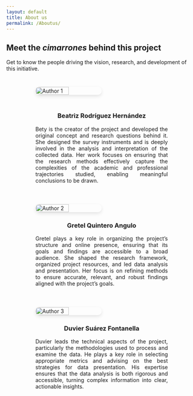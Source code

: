 ```yaml
---
layout: default
title: About us
permalink: /Aboutus/
---
```


## Meet the *cimarrones* behind this project

Get to know the people driving the vision, research, and development of this initiative.

<div style="
  display: flex; 
  flex-wrap: wrap; 
  justify-content: center; 
  align-items: flex-start;
  margin-top: 40px; 
  gap: 40px;
">
  <div style="
    text-align: justify; 
    flex: 1 1 300px; 
    max-width: 350px;
  ">
    <img 
      src="{{ site.baseurl }}/assets/images/IMG_Bety.jpg" 
      alt="Author 1" 
      style="
        width: 50%; 
        height: auto; 
        border-radius: 10px; 
        box-shadow: 0 4px 10px rgba(0,0,0,0.1);
        margin-bottom: 35px;
      " 
    />
    <h3 style="text-align: center; margin-top: 10px;">Beatriz Rodríguez Hernández</h3>
    <p>
      Bety is the creator of the project and developed the original concept and research questions behind it. She designed the survey instruments and is deeply involved in the analysis and interpretation of the collected data. Her work focuses on ensuring that the research methods effectively capture the complexities of the academic and professional trajectories studied, enabling meaningful conclusions to be drawn.
    </p>
  </div>

  <div style="
    text-align: justify; 
    flex: 1 1 300px; 
    max-width: 350px;
  ">
    <img 
      src="{{ site.baseurl }}/assets/images/20250124_144716.jpg" 
      alt="Author 2" 
      style="
        width: 50%; 
        height: auto; 
        border-radius: 10px; 
        box-shadow: 0 4px 10px rgba(0,0,0,0.1);
        margin-bottom: 15px;
      " 
    />
    <h3 style="text-align: center; margin-top: 10px;">Gretel Quintero Angulo</h3>
    <p>
      Gretel plays a key role in organizing the project’s structure and online presence, ensuring that its goals and findings are accessible to a broad audience. She shaped the research framework, organized project resources, and led data analysis and presentation. Her focus is on refining methods to ensure accurate, relevant, and robust findings aligned with the project’s goals.
    </p>
  </div>

  <div style="
    text-align: justify; 
    flex: 1 1 300px; 
    max-width: 350px;
  ">
    <img 
      src="{{ site.baseurl }}/assets/images/du.jpg" 
      alt="Author 3" 
      style="
        width: 50%; 
        height: auto; 
        border-radius: 10px; 
        box-shadow: 0 4px 10px rgba(0,0,0,0.1);
        margin-bottom: 15px;
      " 
    />
    <h3 style="text-align: center; margin-top: 10px;">Duvier Suárez Fontanella</h3>
    <p>
      Duvier leads the technical aspects of the project, particularly the methodologies used to process and examine the data. He plays a key role in selecting appropriate metrics and advising on the best strategies for data presentation. His expertise ensures that the data analysis is both rigorous and accessible, turning complex information into clear, actionable insights.
    </p>
  </div>
</div>


